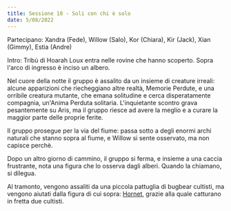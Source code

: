 ```yaml
---
title: Sessione 10 - Soli con chi è solo
date: 5/08/2022
---
```


Partecipano: Xandra (Fede), Willow (Salo), Kor (Chiara), Kir (Jack), Xian (Gimmy), Estia (Andre)

Intro: Tribù di Hoarah Loux entra nelle rovine che hanno scoperto. Sopra l'arco di ingresso è inciso un albero.

Nel cuore della notte il gruppo è assalito da un insieme di creature irreali: alcune apparizioni che riecheggiano altre realtà, Memorie Perdute, e una orribile creatura mutante, che emana solitudine e cerca disperatamente compagnia, un'Anima Perduta solitaria. L'inquietante scontro grava pesantemente su Aris, ma il gruppo riesce ad avere la meglio e a curare la maggior parte delle proprie ferite.

Il gruppo prosegue per la via del fiume: passa sotto a degli enormi archi naturali che stanno sopra al fiume, e Willow si sente osservato, ma non capisce perchè.

Dopo un altro giorno di cammino, il gruppo si ferma, e insieme a una caccia frustrante, nota una figura che lo osserva dagli alberi. Quando la chiamano, si dilegua.

Al tramonto, vengono assaliti da una piccola pattuglia di bugbear cultisti, ma vengono aiutati dalla figura di cui sopra: [Hornet](npc#hornet), grazie alla quale catturano in fretta due cultisti.